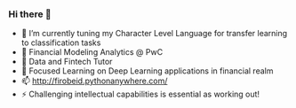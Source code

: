 ### Hi there 👋

<!--
**firobeid/firobeid** is a ✨ _special_ ✨ repository because its `README.md` (this file) appears on your GitHub profile.

Here are some ideas to get you started:

- 🔭 I’m currently working on ...
- 🌱 Focused Learning on Deep Learning applications in financial realm
 - I’m currently learning ...
- 👯 I’m looking to collaborate on ...
- 🤔 I’m looking for help with ...
- 💬 Ask me about ...
- 📫 How to reach me: ...
- 😄 Pronouns: ...
- ⚡ Fun fact: ...
-->
- 🔭 I’m currently tuning my Character Level Language for transfer learning to classification tasks
- 🔭 Financial Modeling Analytics @ PwC
- 🔭 Data and Fintech Tutor
- 🌱 Focused Learning on Deep Learning applications in financial realm
- 📫 http://firobeid.pythonanywhere.com/
- ⚡ Challenging intellectual capabilities is essential as working out!
